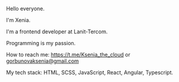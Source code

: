   Hello everyone. 
  
  I'm Xenia. 
  
  I'm a frontend developer at Lanit-Tercom.
    
  Programming is my passion.
  
  How to reach me: https://t.me/Ksenia_the_cloud 
    or gorbunovaksenia@gmail.com
    
  My tech stack: HTML, SCSS, JavaScript, React, Angular, Typescript.




